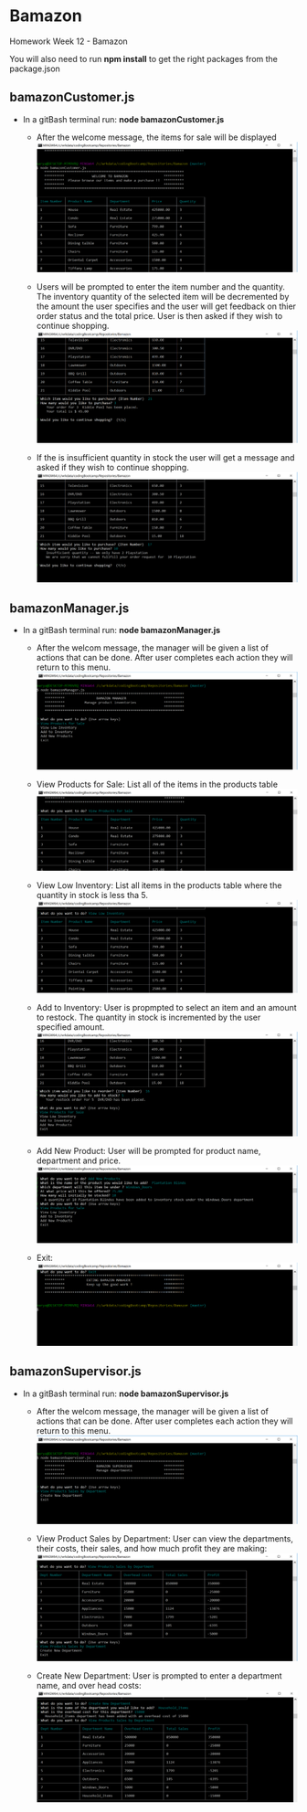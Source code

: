 # Bamazon
Homework Week 12 - Bamazon


You will also need to run **npm install** to get the right packages from the package.json

## bamazonCustomer.js

- In a gitBash terminal run:  **node bamazonCustomer.js**
	-  After the welcome message, the items for sale will be displayed
	![Example Customer 1](/images/customer1.png)

	-  Users will be prompted to enter the item number and the quantity.  The inventory quantity of the selected item will be decremented 
	by the amount the user specifies and the user will get feedback on thier order status and the total price.  User is then asked if they 
	wish to continue shopping. 
	![Example Customer 2](/images/customer2.png)

	-  If the is insufficient quantity in stock the user will get a message and asked if they wish to continue shopping. 
	![Example Customer 3](/images/customer3.png)

	

## bamazonManager.js

- In a gitBash terminal run:  **node bamazonManager.js**
	-  After the welcom message, the manager will be given a list of actions that can be done.
	   After user completes each action they will return to this menu.
	![Example Manager 1](/images/manager1.png)

	-  View Products for Sale: List all of the items in the products table
	![Example Manager 2](/images/manager2.png)

	-  View Low Inventory:  List all items in the products table where the quantity in stock is less tha 5. 
	![Example Manager 3](/images/manager3.png)

	-  Add to Inventory:  User is propmpted to select an item and an amount to restock.  The quantity in stock is incremented by the 
	   user specified amount.
	![Example Manager 4](/images/manager4.png)

	-  Add New Product:   User will be prompted for product name, department and price. 
	![Example Manager 5](/images/manager5.png)

	-  Exit:
	![Example Manager 6](/images/manager6.png)


## bamazonSupervisor.js

-  In a gitBash terminal run:  **node bamazonSupervisor.js**
	-  After the welcom message, the manager will be given a list of actions that can be done.
	   After user completes each action they will return to this menu.
	![Example Supervisor 1](/images/supervisor1.png)

	-  View Product Sales by Department:  User can view the departments, their costs, their sales, and how much profit they are making:
	![Example Supervisor 2](/images/supervisor2.png)

	-  Create New Department:  User is prompted to enter a department name, and over head costs:
	![Example Supervisor 3](/images/supervisor3.png)
